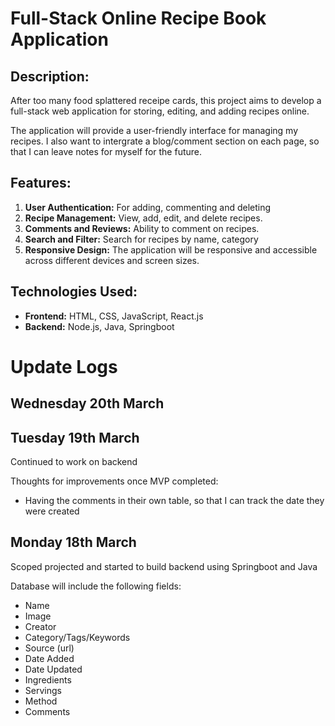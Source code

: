 # Full-Stack Online Recipe Book Application

## Description:

After too many food splattered receipe cards, this project aims to develop a full-stack web application for storing, editing, and adding recipes online.

The application will provide a user-friendly interface for managing my recipes. I also want to intergrate a blog/comment section on each page, so that I can leave notes for myself for the future.

## Features:

1. **User Authentication:** For adding, commenting and deleting
2. **Recipe Management:** View, add, edit, and delete recipes.
3. **Comments and Reviews:** Ability to comment on recipes.
4. **Search and Filter:** Search for recipes by name, category
5. **Responsive Design:** The application will be responsive and accessible across different devices and screen sizes.

## Technologies Used:

- **Frontend:** HTML, CSS, JavaScript, React.js
- **Backend:** Node.js, Java, Springboot

# Update Logs

## Wednesday 20th March

## Tuesday 19th March

Continued to work on backend

Thoughts for improvements once MVP completed:

- Having the comments in their own table, so that I can track the date they were created

## Monday 18th March

Scoped projected and started to build backend using Springboot and Java

Database will include the following fields:

- Name
- Image
- Creator
- Category/Tags/Keywords
- Source (url)
- Date Added
- Date Updated
- Ingredients
- Servings
- Method
- Comments
